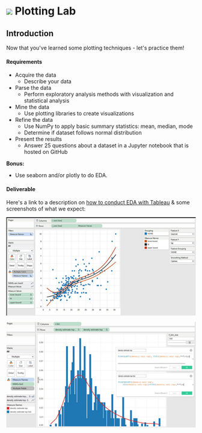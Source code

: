 
# ![](https://ga-dash.s3.amazonaws.com/production/assets/logo-9f88ae6c9c3871690e33280fcf557f33.png) Plotting Lab

## Introduction
Now that you've learned some plotting techniques - let's practice them!

#### Requirements

- Acquire the data
    - Describe your data
- Parse the data
    - Perform exploratory analysis methods with visualization and statistical analysis
- Mine the data
    - Use plotting libraries to create visualizations
- Refine the data
    - Use NumPy to apply basic summary statistics: mean, median, mode
    - Determine if dataset follows normal distribution
- Present the results
    - Answer 25 questions about a dataset in a Jupyter notebook that is hosted on GitHub


**Bonus:**
- Use seaborn and/or plotly to do EDA.

#### Deliverable

Here's a link to a description on [how to conduct EDA with Tableau](http://www.r-bloggers.com/scatter-plots-with-marginal-densities-an-example-for-doing-exploratory-data-analysis-with-tableau-and-r/) & some screenshots of what we expect:

![Example 1](./assets/images/tableau-eda-1.png)

![Example 2](./assets/images/tableau-eda-2.png)
